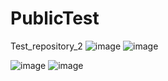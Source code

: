 # PublicTest
Test_repository_2
![image](https://github.com/PolinaTW/PublicTest/assets/145353049/2aba3c1e-7c33-471e-a5d9-aafda01f9500)
![image](https://github.com/PolinaTW/PublicTest/assets/145353049/b4e54f64-193f-417a-a8a1-cb3dd2a01eb4)

![image](https://github.com/PolinaTW/PublicTest/assets/145353049/506ec2b7-c172-455c-abab-d7020e6b91a9)
![image](https://github.com/PolinaTW/PublicTest/assets/145353049/3ae5426e-fbf5-43c7-bb5f-30c819d00508)
